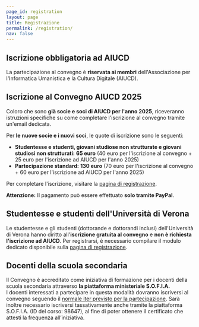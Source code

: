 ```yaml
---
page_id: registration
layout: page
title: Registrazione
permalink: /registration/
nav: false
---
```


## Iscrizione obbligatoria ad AIUCD

La partecipazione al convegno è **riservata ai membri** dell'Associazione per l'Informatica Umanistica e la Cultura Digitale (AIUCD).

## Iscrizione al Convegno AIUCD 2025

Coloro che sono **già socie e soci di AIUCD per l'anno 2025**, riceveranno istruzioni specifiche su come completare l'iscrizione al convegno tramite un'email dedicata.

Per **le nuove socie e i nuovi soci**, le quote di iscrizione sono le seguenti:

- **Studentesse e studenti, giovani studiose non strutturate e giovani studiosi non strutturati:** **65 euro** (40 euro per l'iscrizione al convegno + 25 euro per l'iscrizione ad AIUCD per l'anno 2025)  
- **Partecipazione standard:** **130 euro** (70 euro per l'iscrizione al convegno + 60 euro per l'iscrizione ad AIUCD per l'anno 2025)

Per completare l'iscrizione, visitare la [pagina di registrazione](https://www.aiucd.it/aiucd2025-iscrizione-a-associazione-e-convegno/).

**Attenzione:** Il pagamento può essere effettuato **solo tramite PayPal**.

## Studentesse e studenti dell'Università di Verona

Le studentesse e gli studenti (dottorande e dottorandi inclusi) dell'Università di Verona hanno diritto all'**iscrizione gratuita al convegno** e **non è richiesta l'iscrizione ad AIUCD**. Per registrarsi, è necessario compilare il modulo dedicato disponibile sulla [pagina di registrazione](https://www.aiucd.it/aiucd2025-iscrizione-a-associazione-e-convegno/).

## Docenti della scuola secondaria

Il Convegno è accreditato come iniziativa di formazione per i docenti della scuola secondaria attraverso **la piattaforma ministeriale S.O.F.I.A.**  
I docenti interessati a partecipare in questa modalità dovranno iscriversi al convegno seguendo il [normale iter previsto per la partecipazione](https://aiucd2025.dlls.univr.it/registration/). Sarà inoltre necessario iscriversi tassativamente anche tramite la piattaforma S.O.F.I.A. (ID del corso: 98647), al fine di poter ottenere il certificato che attesti la frequenza all’iniziativa.

